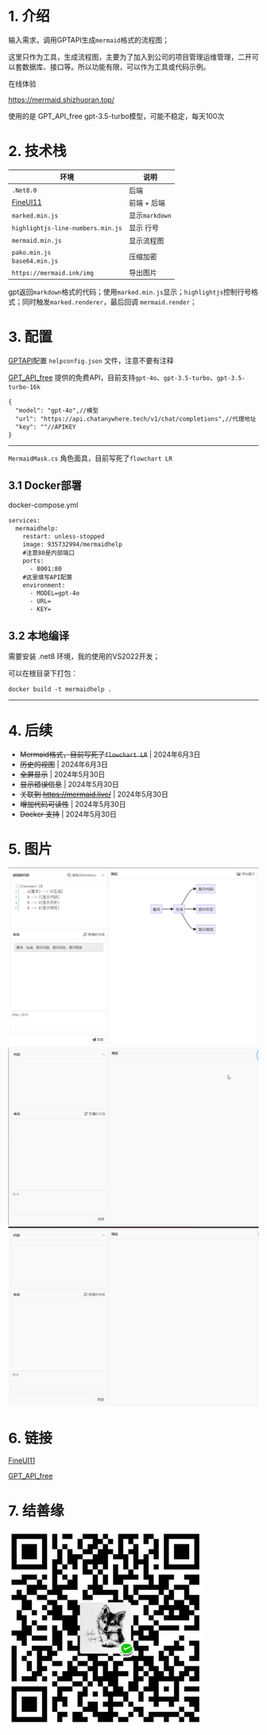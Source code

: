 # 1. 介绍

输入需求，调用GPTAPI生成`mermaid`格式的流程图；

这里只作为工具，生成流程图，主要为了加入到公司的项目管理运维管理，二开可以套数据库、接口等。所以功能有限，可以作为工具或代码示例。

在线体验

https://mermaid.shizhuoran.top/

使用的是 GPT_API_free gpt-3.5-turbo模型，可能不稳定，每天100次


# 2. 技术栈

环境|说明
-|-
`.Net8.0` | 后端
[FineUI11](https://fineui.com/fans/)|前端 + 后端
`marked.min.js`|显示`markdown`
`highlightjs-line-numbers.min.js`|显示 行号
`mermaid.min.js`|显示流程图
`pako.min.js`<br/>`base64.min.js`|压缩加密
`https://mermaid.ink/img` | 导出图片

gpt返回`markdown`格式的代码；使用`marked.min.js`显示；`highlightjs`控制行号格式；同时触发`marked.renderer`，最后回调 `mermaid.render`；


# 3. 配置

[GPTAPI](https://gitcode.com/chatanywhere/GPT_API_free/overview?tab=readme-ov-file&utm_source=csdn_github_accelerator&isLogin=1)配置 `helpconfig.json` 文件，注意不要有注释

[GPT_API_free](https://gitcode.com/chatanywhere/GPT_API_free/overview?tab=readme-ov-file&utm_source=csdn_github_accelerator&isLogin=1) 提供的免费API，目前支持`gpt-4o`、`gpt-3.5-turbo`、`gpt-3.5-turbo-16k`

```
{
  "model": "gpt-4o",//模型
  "url": "https://api.chatanywhere.tech/v1/chat/completions",//代理地址
  "key": ""//APIKEY
}
```

***
`MermaidMask.cs` 角色面具，目前写死了`flowchart LR`

## 3.1 Docker部署

docker-compose.yml

```
services:
  mermaidhelp:
    restart: unless-stopped
    image: 935732994/mermaidhelp
    #注意80是内部端口
    ports:
      - 8001:80
    #这里填写API配置
    environment:
      - MODEL=gpt-4o
      - URL=
      - KEY=
```
## 3.2 本地编译

需要安装 .net8 环境，我的使用的VS2022开发；

可以在根目录下打包：
```
docker build -t mermaidhelp .
```

---
# 4. 后续

- ~~Mermaid格式，目前写死了`flowchart LR`~~ | 2024年6月3日
- ~~历史的视图~~ | 2024年6月3日
- ~~全屏显示~~ | 2024年5月30日
- ~~显示错误信息~~ | 2024年5月30日
- ~~关联到 https://mermaid.live/~~ | 2024年5月30日
- ~~增加代码可读性~~  |  2024年5月30日
- ~~Docker 支持~~ |  2024年5月30日

# 5. 图片
![](images/01.png)
![](images/02.gif)
![](images/03.gif)

# 6. 链接

[FineUI11](https://fineui.com/fans/)

[GPT_API_free](https://gitcode.com/chatanywhere/GPT_API_free/overview?tab=readme-ov-file&utm_source=csdn_github_accelerator&isLogin=1)

# 7. 结善缘

![](images/04.png) 

 
